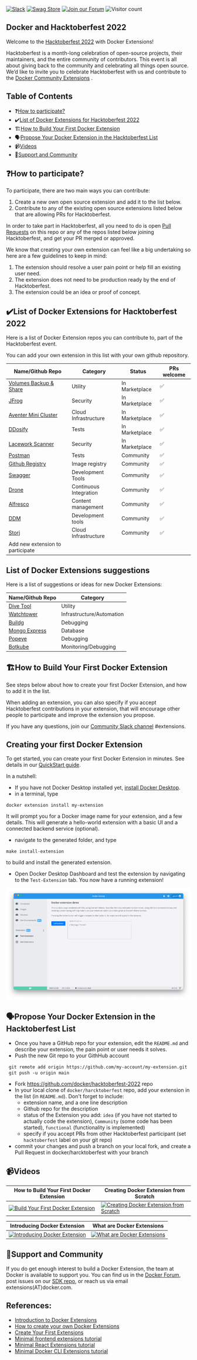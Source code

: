 [![Slack](https://img.shields.io/badge/slack-chat-green.svg)](https://dockercommunity.slack.com/)
[![Swag Store](https://img.shields.io/badge/-Swag%20Store-orange)](https://stores.kotisdesign.com/docker)
[![Join our Forum](https://img.shields.io/badge/-Join%20our%20Forum-blue)](https://forums.docker.com/t/about-the-hacktoberfest-category/129061)
![Visitor count](https://shields-io-visitor-counter.herokuapp.com/badge?page=docker.hacktoberfest-2022)

## Docker and Hacktoberfest 2022

Welcome to the [Hacktoberfest 2022](https://hacktoberfest.digitalocean.com/) with Docker Extensions!

Hacktoberfest is a month-long celebration of open-source projects, their maintainers, and the entire community of contributors. This event is all about giving back to the community and celebrating all things open source. We’d like to invite you to celebrate Hacktoberfest with us and contribute to the [Docker Community Extensions](https://www.docker.com/products/extensions/) .

## Table of Contents

- ❓[How to participate?](#how-to-participate)
- ✔️[List of Docker Extensions for Hacktoberfest 2022](#list-of-docker-extensions-for-hacktoberfest-2022)
- 🏗️[How to Build Your First Docker Extension](#how-to-build-your-first-docker-extension)
- 🗣️[Propose Your Docker Extension in the Hacktoberfest List](#propose-your-docker-extension-in-the-hacktoberfest-list)
- 📹[Videos](#videos)
- 💬[Support and Community](#support-and-community)

## ❓How to participate?

To participate, there are two main ways you can contribute:

1. Create a new own open source extension and add it to the list below.
2. Contribute to any of the existing open source extensions listed below that are allowing PRs for Hacktoberfest.

In order to take part in Hacktoberfest, all you need to do is open [Pull Requests](https://github.com/docker/hacktoberfest-2022/pulls) on this repo or any of the repos listed below joining Hacktoberfest, and get your PR merged or approved.

We know that creating your own extension can feel like a big undertaking so here are a few guidelines to keep in mind:

1. The extension should resolve a user pain point or help fill an existing user need.
2. The extension does not need to be production ready by the end of Hacktoberfest.
3. The extension could be an idea or proof of concept.

## ✔️List of Docker Extensions for Hacktoberfest 2022

Here is a list of Docker Extension repos you can contribute to, part of the Hacktoberfest event.

You can add your own extension in this list with your own github repository.

| Name/Github Repo                                                                        | Category               | Status         | PRs welcome |
| --------------------------------------------------------------------------------------- | ---------------------- | -------------- | ----------- |
| [Volumes Backup & Share](https://github.com/docker/volumes-backup-extension)            | Utility                | In Marketplace | ✅          |
| [JFrog](https://github.com/jfrog/jfrog-docker-desktop-extension)                        | Security               | In Marketplace | ✅          |
| [Aventer Mini Cluster](https://github.com/AVENTER-UG/docker-mesos-extension)            | Cloud Infrastructure   | In Marketplace | ✅          |
| [DDosify](https://github.com/ddosify/ddosify-docker-extension)                          | Tests                  | In Marketplace | ✅          |
| [Lacework Scanner](https://github.com/l6khq/lacework-docker-extension)                  | Security               | In Marketplace | ✅          |
| [Postman](https://github.com/loopDelicious/docker-extension)                            | Tests                  | Community      | ✅          |
| [Github Registry](https://github.com/peacecwz/github-registry-docker-desktop-extension) | Image registry         | Community      | ✅          |
| [Swagger](https://github.com/n-murphy/swagger-editor-docker-extension)                  | Development Tools      | Community      | ✅          |
| [Drone](https://github.com/harness/drone-desktop-docker-extension)                      | Continuous Integration | Community      | ✅          |
| [Alfresco](https://github.com/AlfrescoLabs/alfresco-docker-extension)                   | Content management     | Community      | ✅          |
| [DDM](https://github.com/jatin711-debug/request-docker-extension)                       | Development tools      | Community      | ✅          |
| [Storj](https://github.com/elek/docker-storj-extension)                                 | Cloud Infrastructure   | Community      | ✅          |
| Add new extension to participate                                                        |                        |                |             |

## List of Docker Extensions suggestions

Here is a list of suggestions or ideas for new Docker Extensions:

| Name/Github Repo                                        | Category                  |
| ------------------------------------------------------- | ------------------------- |
| [Dive Tool](https://github.com/wagoodman/dive)          | Utility                   |
| [Watchtower](https://github.com/containrrr/watchtower)  | Infrastructure/Automation |
| [Buildg](https://github.com/ktock/buildg)               | Debugging                 |
| [Mongo Express](https://hub.docker.com/_/mongo-express) | Database                  |
| [Popeye](https://github.com/derailed/popeye)            | Debugging                 |
| [Botkube](https://botkube.io/)                          | Monitoring/Debugging      |

## 🏗️How to Build Your First Docker Extension

See steps below about how to create your first Docker Extension, and how to add it in the list.

When adding an extension, you can also specify if you accept Hacktoberfest contributions in your extension, that will encourage other people to participate and improve the extension you propose.

If you have any questions, join our [Community Slack channel](https://dockercommunity.slack.com) #extensions.

## Creating your first Docker Extension

To get started, you can create your first Docker Extension in minutes. See details in our [QuickStart guide](https://docs.docker.com/desktop/extensions-sdk/quickstart/).

In a nutshell:

- If you have not Docker Desktop installed yet, [install Docker Desktop](https://www.docker.com/products/docker-desktop/).
- in a terminal, type

```
docker extension install my-extension
```

It will prompt you for a Docker image name for your extension, and a few details. This will generate a hello-world extension with a basic UI and a connected backend service (optional).

- navigate to the generated folder, and type

```
make install-extension
```

to build and install the generated extension.

- Open Docker Desktop Dashboard and test the extension by navigating to the `Test-Extension` tab. You now have a running extension!

![First extension](images/init-extension-screenshot.png)

## 🗣️Propose Your Docker Extension in the Hacktoberfest List

- Once you have a GitHub repo for your extension, edit the `README.md` and describe your extension, the pain point or user needs it solves.
- Push the new Git repo to your GithHub account

```
 git remote add origin https://github.com/my-account/my-extension.git
 git push -u origin main
```

- Fork https://github.com/docker/hacktoberfest-2022 repo
- In your local clone of `docker/harcktoberfest` repo, add your extension in the list (in `README.md`). Don't forget to include:
  - extension name, and a one line description
  - Github repo for the description
  - status of the Extension you add: `idea` (if you have not started to actually code the extension), `Community` (some code has been started), `functional` (functionality is implemented)
  - specify if you accept PRs from other Hacktoberfest participant (set `hacktoberfest` label on your git repo)
- commit your changes and push a branch on your local fork, and create a Pull Request in docker/harcktoberfest with your branch

## 📹Videos

| How to Build Your First Docker Extension                                                                                                                                                 | Creating Docker Extension from Scratch                                                                                                                                                        |
| ---------------------------------------------------------------------------------------------------------------------------------------------------------------------------------------- | --------------------------------------------------------------------------------------------------------------------------------------------------------------------------------------------- |
| [![Build Your First Docker Extension](https://user-images.githubusercontent.com/313480/190869414-282ac0c5-26a7-4970-a5f2-bb0442f37495.png)](https://www.youtube.com/watch?v=Fu6BuqJ4MtE) | [![Creating Docker Extension from Scratch](https://user-images.githubusercontent.com/313480/190869394-18ce29d8-bd43-4292-afb8-467c97899864.png)](https://www.youtube.com/watch?v=HqCnOhbcobE) |

| Introducing Docker Extension                                                                                                                                                               | What are Docker Extensions                                                                                                                                                        |
| ------------------------------------------------------------------------------------------------------------------------------------------------------------------------------------------ | --------------------------------------------------------------------------------------------------------------------------------------------------------------------------------- |
| [![Introducing Docker Extension](https://user-images.githubusercontent.com/313480/190869475-09e75525-ac6a-4bbe-9c0f-fc1e7c16b51f.png)](https://www.youtube.com/watch?v=BHKp7Sc3VVc&t=420s) | [![What are Docker Extensions](https://user-images.githubusercontent.com/313480/190869659-6018e125-e09a-479c-9eba-621c708a9a34.png)](https://www.youtube.com/watch?v=zfDSFw9Z8YY) |

## 💬Support and Community

If you do get enough interest to build a Docker Extension, the team at Docker is available to support you.
You can find us in the [Docker Forum](https://forums.docker.com/t/about-the-hacktoberfest-category/129061), post issues on our [SDK repo](https://github.com/docker/extensions-sdk), or reach us via email extensions(AT)docker.com.

## References:

- [Introduction to Docker Extensions](https://docs.docker.com/desktop/extensions/)
- [How to create your own Docker Extensions](https://docs.docker.com/desktop/extensions-sdk/)
- [Create Your First Extensions](https://docs.docker.com/desktop/extensions-sdk/tutorials/initialize/)
- [Minimal frontend extensions tutorial](https://docs.docker.com/desktop/extensions-sdk/tutorials/minimal-frontend-extension/)
- [Minimal React Extensions tutorial](https://docs.docker.com/desktop/extensions-sdk/tutorials/react-extension/)
- [Minimal Docker CLI Extensions tutorial](https://docs.docker.com/desktop/extensions-sdk/tutorials/minimal-frontend-using-docker-cli/)
